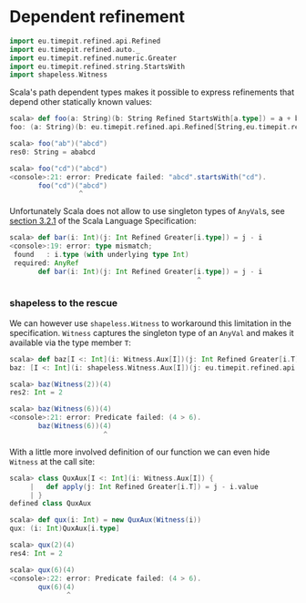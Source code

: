 # Dependent refinement

```scala
import eu.timepit.refined.api.Refined
import eu.timepit.refined.auto._
import eu.timepit.refined.numeric.Greater
import eu.timepit.refined.string.StartsWith
import shapeless.Witness
```

Scala's path dependent types makes it possible to express refinements
that depend other statically known values:

```scala
scala> def foo(a: String)(b: String Refined StartsWith[a.type]) = a + b
foo: (a: String)(b: eu.timepit.refined.api.Refined[String,eu.timepit.refined.string.StartsWith[a.type]])String
```

```scala
scala> foo("ab")("abcd")
res0: String = ababcd
```

```scala
scala> foo("cd")("abcd")
<console>:21: error: Predicate failed: "abcd".startsWith("cd").
       foo("cd")("abcd")
                 ^
```

Unfortunately Scala does not allow to use singleton types of `AnyVal`s,
see [section 3.2.1][spec-3.2.1] of the Scala Language Specification:

```scala
scala> def bar(i: Int)(j: Int Refined Greater[i.type]) = j - i
<console>:19: error: type mismatch;
 found   : i.type (with underlying type Int)
 required: AnyRef
       def bar(i: Int)(j: Int Refined Greater[i.type]) = j - i
                                              ^
```

### shapeless to the rescue

We can however use `shapeless.Witness` to workaround this limitation in
the specification. `Witness` captures the singleton type of an `AnyVal`
and makes it available via the type member `T`:

```scala
scala> def baz[I <: Int](i: Witness.Aux[I])(j: Int Refined Greater[i.T]) = j - i.value
baz: [I <: Int](i: shapeless.Witness.Aux[I])(j: eu.timepit.refined.api.Refined[Int,eu.timepit.refined.numeric.Greater[i.T]])Int
```

```scala
scala> baz(Witness(2))(4)
res2: Int = 2
```

```scala
scala> baz(Witness(6))(4)
<console>:21: error: Predicate failed: (4 > 6).
       baz(Witness(6))(4)
                       ^
```

With a little more involved definition of our function we can even hide
`Witness` at the call site:

```scala
scala> class QuxAux[I <: Int](i: Witness.Aux[I]) {
     |   def apply(j: Int Refined Greater[i.T]) = j - i.value
     | }
defined class QuxAux

scala> def qux(i: Int) = new QuxAux(Witness(i))
qux: (i: Int)QuxAux[i.type]
```

```scala
scala> qux(2)(4)
res4: Int = 2
```

```scala
scala> qux(6)(4)
<console>:22: error: Predicate failed: (4 > 6).
       qux(6)(4)
              ^
```

[spec-3.2.1]: http://www.scala-lang.org/files/archive/spec/2.11/03-types.html#singleton-types
